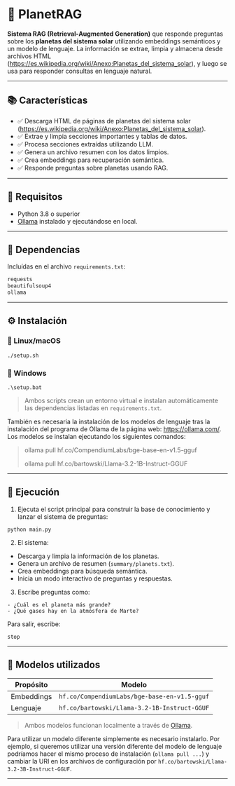 # 🌌 PlanetRAG

**Sistema RAG (Retrieval-Augmented Generation)** que responde preguntas sobre los **planetas del sistema solar** utilizando embeddings semánticos y un modelo de lenguaje. La información se extrae, limpia y almacena desde archivos HTML (https://es.wikipedia.org/wiki/Anexo:Planetas_del_sistema_solar), y luego se usa para responder consultas en lenguaje natural.

---

## 📚 Características

- ✅ Descarga HTML de páginas de planetas del sistema solar (https://es.wikipedia.org/wiki/Anexo:Planetas_del_sistema_solar).
- ✅ Extrae y limpia secciones importantes y tablas de datos.
- ✅ Procesa secciones extraídas utilizando LLM.
- ✅ Genera un archivo resumen con los datos limpios.
- ✅ Crea embeddings para recuperación semántica.
- ✅ Responde preguntas sobre planetas usando RAG.

---

## 🧰 Requisitos

- Python 3.8 o superior
- [Ollama](https://ollama.com/) instalado y ejecutándose en local.

---

## 🧪 Dependencias

Incluídas en el archivo `requirements.txt`:

```txt
requests
beautifulsoup4
ollama
```

---

## ⚙️ Instalación

### 🔹 Linux/macOS

```
./setup.sh
```

### 🔹 Windows

```
.\setup.bat
```

> Ambos scripts crean un entorno virtual e instalan automáticamente las dependencias listadas en `requirements.txt`.

También es necesaria la instalación de los modelos de lenguaje tras la instalación del programa de Ollama de la página web: https://ollama.com/. Los modelos se instalan ejecutando los siguientes comandos:

> ollama pull hf.co/CompendiumLabs/bge-base-en-v1.5-gguf
> 
> ollama pull hf.co/bartowski/Llama-3.2-1B-Instruct-GGUF

---

## 🚀 Ejecución

1. Ejecuta el script principal para construir la base de conocimiento y lanzar el sistema de preguntas:

```
python main.py
```

2. El sistema:

- Descarga y limpia la información de los planetas.
- Genera un archivo de resumen (`summary/planets.txt`).
- Crea embeddings para búsqueda semántica.
- Inicia un modo interactivo de preguntas y respuestas.

3. Escribe preguntas como:

```text
- ¿Cuál es el planeta más grande?
- ¿Qué gases hay en la atmósfera de Marte?
```

Para salir, escribe:

```text
stop
```

---

## 🧠 Modelos utilizados

| Propósito       | Modelo                                                             |
|----------------|---------------------------------------------------------------------|
| Embeddings      | `hf.co/CompendiumLabs/bge-base-en-v1.5-gguf`                        |
| Lenguaje        | `hf.co/bartowski/Llama-3.2-1B-Instruct-GGUF`                        |

> Ambos modelos funcionan localmente a través de [Ollama](https://ollama.com/).

Para utilizar un modelo diferente simplemente es necesario instalarlo. Por ejemplo, si queremos utilizar una versión diferente del modelo de lenguaje podríamos hacer el mismo proceso de instalación (```ollama pull ...```) y cambiar la URI en los archivos de configuración por ```hf.co/bartowski/Llama-3.2-3B-Instruct-GGUF```.

---
